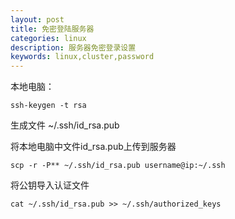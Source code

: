 ```yaml
---
layout: post
title: 免密登陆服务器
categories: linux
description: 服务器免密登录设置
keywords: linux,cluster,password 
---
```



本地电脑：
```shell
ssh-keygen -t rsa
```
生成文件 ~/.ssh/id_rsa.pub

将本地电脑中文件id_rsa.pub上传到服务器
```shell
scp -r -P** ~/.ssh/id_rsa.pub username@ip:~/.ssh 
```
将公钥导入认证文件
```shell
cat ~/.ssh/id_rsa.pub >> ~/.ssh/authorized_keys   
```
